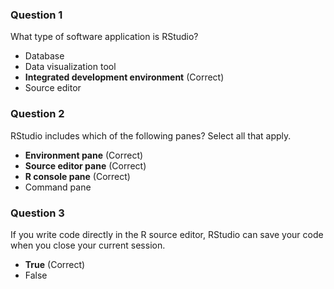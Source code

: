 ### Question 1
What type of software application is RStudio?
- Database
- Data visualization tool
- **Integrated development environment** (Correct)
- Source editor 
### Question 2
RStudio includes which of the following panes? Select all that apply. 
- **Environment pane** (Correct)
- **Source editor pane** (Correct)
- **R console pane** (Correct)
- Command pane
### Question 3
If you write code directly in the R source editor, RStudio can save your code when you close your current session.
- **True** (Correct)
- False
